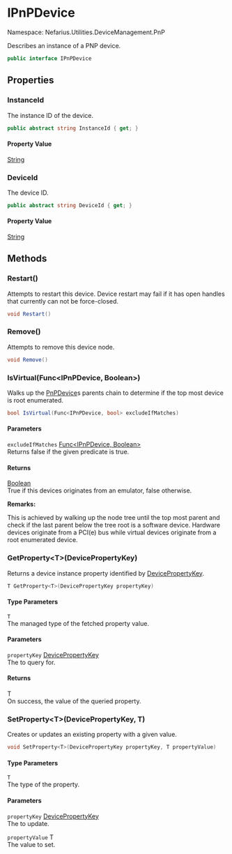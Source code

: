 # IPnPDevice

Namespace: Nefarius.Utilities.DeviceManagement.PnP

Describes an instance of a PNP device.

```csharp
public interface IPnPDevice
```

## Properties

### **InstanceId**

The instance ID of the device.

```csharp
public abstract string InstanceId { get; }
```

#### Property Value

[String](https://docs.microsoft.com/en-us/dotnet/api/system.string)<br>

### **DeviceId**

The device ID.

```csharp
public abstract string DeviceId { get; }
```

#### Property Value

[String](https://docs.microsoft.com/en-us/dotnet/api/system.string)<br>

## Methods

### **Restart()**

Attempts to restart this device. Device restart may fail if it has open handles that currently can not be
 force-closed.

```csharp
void Restart()
```

### **Remove()**

Attempts to remove this device node.

```csharp
void Remove()
```

### **IsVirtual(Func&lt;IPnPDevice, Boolean&gt;)**

Walks up the [PnPDevice](./nefarius.utilities.devicemanagement.pnp.pnpdevice.md)s parents chain to determine if the top most device is root enumerated.

```csharp
bool IsVirtual(Func<IPnPDevice, bool> excludeIfMatches)
```

#### Parameters

`excludeIfMatches` [Func&lt;IPnPDevice, Boolean&gt;](https://docs.microsoft.com/en-us/dotnet/api/system.func-2)<br>
Returns false if the given predicate is true.

#### Returns

[Boolean](https://docs.microsoft.com/en-us/dotnet/api/system.boolean)<br>
True if this devices originates from an emulator, false otherwise.

**Remarks:**

This is achieved by walking up the node tree until the top most parent and check if the last parent below the
 tree root is a software device. Hardware devices originate from a PCI(e) bus while virtual devices originate from a
 root enumerated device.

### **GetProperty&lt;T&gt;(DevicePropertyKey)**

Returns a device instance property identified by [DevicePropertyKey](./nefarius.utilities.devicemanagement.pnp.devicepropertykey.md).

```csharp
T GetProperty<T>(DevicePropertyKey propertyKey)
```

#### Type Parameters

`T`<br>
The managed type of the fetched property value.

#### Parameters

`propertyKey` [DevicePropertyKey](./nefarius.utilities.devicemanagement.pnp.devicepropertykey.md)<br>
The  to query for.

#### Returns

T<br>
On success, the value of the queried property.

### **SetProperty&lt;T&gt;(DevicePropertyKey, T)**

Creates or updates an existing property with a given value.

```csharp
void SetProperty<T>(DevicePropertyKey propertyKey, T propertyValue)
```

#### Type Parameters

`T`<br>
The type of the property.

#### Parameters

`propertyKey` [DevicePropertyKey](./nefarius.utilities.devicemanagement.pnp.devicepropertykey.md)<br>
The  to update.

`propertyValue` T<br>
The value to set.
